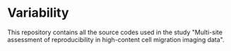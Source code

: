 # Variability
This repository contains all the source codes used in the study "Multi-site assessment of reproducibility in high-content cell migration imaging data".
